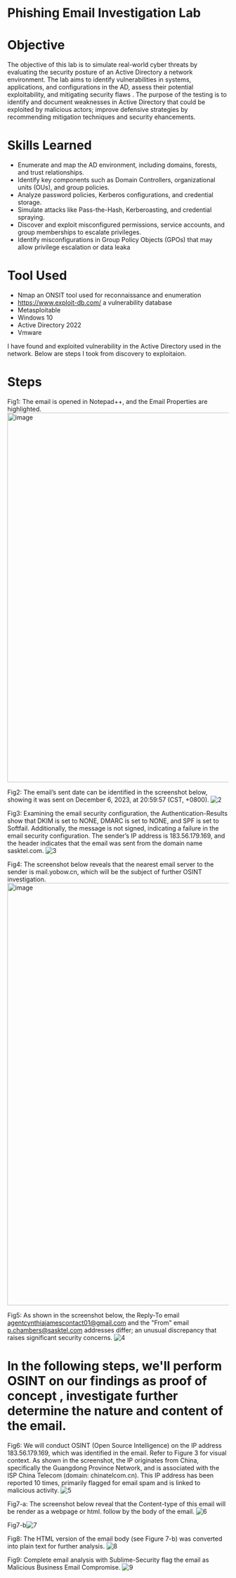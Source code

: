 # Phishing Email Investigation Lab

# Objective
The objective of this lab is to simulate real-world cyber threats by evaluating the security posture of an Active Directory a network environment. The lab aims to identify vulnerabilities in systems, applications, and configurations in the AD, assess their potential exploitability, and mitigating security flaws . The purpose of the testing is to identify and document weaknesses in Active Directory that could be exploited by malicious actors; improve defensive strategies by recommending mitigation techniques and security ehancements.

# Skills Learned
- Enumerate and map the AD environment, including domains, forests, and trust relationships.
- Identify key components such as Domain Controllers, organizational units (OUs), and group policies.
- Analyze password policies, Kerberos configurations, and credential storage.
- Simulate attacks like Pass-the-Hash, Kerberoasting, and credential spraying.
- Discover and exploit misconfigured permissions, service accounts, and group memberships to escalate privileges.
- Identify misconfigurations in Group Policy Objects (GPOs) that may allow privilege escalation or data leaka


# Tool Used
- Nmap an ONSIT tool used for reconnaissance and enumeration
- https://www.exploit-db.com/ a vulnerability database
- Metasploitable
- Windows 10
- Active Directory 2022
- Vmware

I have found and exploited vulnerability in the Active Directory used in the network. Below are steps I took from discovery to exploitaion.

  # Steps
  Fig1: The email is opened in Notepad++, and the Email Properties are highlighted.
  <img width="1888" height="840" alt="image" src="https://github.com/user-attachments/assets/57d27cfc-e9dc-49db-b355-7b92a532ffff" />

  Fig2: The email’s sent date can be identified in the screenshot below, showing it was sent on December 6, 2023, at 20:59:57 (CST, +0800).
  ![2](https://github.com/user-attachments/assets/059dda57-3298-4973-bb80-2a0f7c61ae75)


  Fig3: Examining the email security configuration, the Authentication-Results show that DKIM is set to NONE, DMARC is set to NONE, and SPF is set to Softfail. Additionally, the message is not signed, indicating a failure in the email security configuration. The sender’s IP address is 183.56.179.169, and the header indicates that the email was sent from the domain name sasktel.com.
 ![3](https://github.com/user-attachments/assets/6f51adbc-4213-40bb-9cff-58adbb974d9e)

  Fig4: The screenshot below reveals that the nearest email server to the sender is mail.yobow.cn, which will be the subject of further OSINT investigation.
  <img width="1919" height="960" alt="image" src="https://github.com/user-attachments/assets/0be7c587-b649-46dd-9633-fea3edd5859c" />

  Fig5: As shown in the screenshot below, the Reply-To email agentcynthiajamescontact01@gmail.com and the "From" email p.chambers@sasktel.com addresses differ; an unusual discrepancy that raises significant security concerns.
![4](https://github.com/user-attachments/assets/16a52899-57dd-4b72-8ad6-0d4d4dcdc5bc)


# In the following steps, we'll perform OSINT on our findings as proof of concept , investigate further determine the nature  and content of the email.

  Fig6: We will conduct OSINT (Open Source Intelligence) on the IP address 183.56.179.169, which was identified in the email. Refer to Figure 3 for visual context. As shown in the screenshot, the IP originates from China, specifically the Guangdong Province Network, and is associated with the ISP China Telecom (domain: chinatelcom.cn). This IP address has been reported 10 times, primarily flagged for email spam and is linked to malicious activity.
  ![5](https://github.com/user-attachments/assets/0e1f076b-70fb-47db-984a-5baa860a4db0)

Fig7-a: The screenshot below reveal that the Content-type of this email will be render as a webpage or html. follow by the body of the email.
![6](https://github.com/user-attachments/assets/33d66d88-5628-458e-bd3a-1cc7ece9ba91)

Fig7-b![7](https://github.com/user-attachments/assets/a882368c-f19e-491c-859f-0e4a2a4ff10e)

Fig8: The HTML version of the email body (see Figure 7-b) was converted into plain text for further analysis.
![8](https://github.com/user-attachments/assets/25d6a564-7b4a-4d8b-bd38-8894e0944c67)

Fig9: Complete email analysis with Sublime-Security flag the email as Malicious Business Email Compromise.
![9](https://github.com/user-attachments/assets/1b0db9dc-7f1a-4b1c-9bbf-12d54c6e5042)
